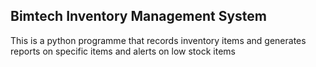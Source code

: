 ## Bimtech Inventory Management System
This is a python programme that records inventory items and generates reports on specific items and alerts on low stock items
